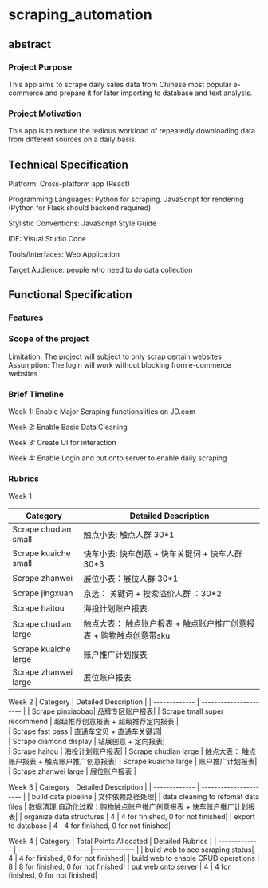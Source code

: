 # scraping_automation


## abstract
### Project Purpose
This app aims to scrape daily sales data from Chinese most popular e-commerce and prepare it for later importing to database and text analysis.
### Project Motivation
This app is to reduce the tedious workload of repeatedly downloading data from different sources on a daily basis.

## Technical Specification
Platform: Cross-platform app (React)

Programming Languages: Python for scraping.
                        JavaScript for rendering (Python for Flask should backend required)

Stylistic Conventions: JavaScript Style Guide

IDE: Visual Studio Code 

Tools/Interfaces: Web Application

Target Audience: people who need to do data collection

## Functional Specification
### Features

### Scope of the project
Limitation:
The project will subject to only scrap certain websites
Assumption:
The login will work without blocking from e-commerce websites
### Brief Timeline
Week 1: Enable Major Scraping functionalities on JD.com

Week 2: Enable Basic Data Cleaning

Week 3: Create UI for interaction

Week 4: Enable Login and put onto server to enable daily scraping
### Rubrics

Week 1 

| Category   | Detailed Description |
| ------------- | ---------------------- |
| Scrape chudian small| 触点小表: 触点人群 30*1|
| Scrape kuaiche small | 快车小表: 快车创意 + 快车关键词 + 快车人群 30*3 |  
| Scrape zhanwei  | 展位小表：展位人群 30*1|  
| Scrape jingxuan  | 京选： 关键词 + 搜索溢价人群 ：30*2|  
| Scrape haitou |  海投计划账户报表|
| Scrape chudian large |  触点大表： 触点账户报表 + 触点账户推广创意报表 + 购物触点创意带sku|
| Scrape kuaiche large |  账户推广计划报表|
| Scrape zhanwei large | 展位账户报表 |
Week 2 
| Category   | Detailed Description |
| ------------- | ---------------------- |
| Scrape pinxiaobao| 品牌专区账户报表|
| Scrape tmall super recommend | 超级推荐创意报表 + 超级推荐定向报表 |  
| Scrape fast pass | 直通车宝贝 +  直通车关键词|  
| Scrape diamond display  | 钻展创意 + 定向报表|  
| Scrape haitou |  海投计划账户报表|
| Scrape chudian large |  触点大表： 触点账户报表 + 触点账户推广创意报表|
| Scrape kuaiche large |  账户推广计划报表|
| Scrape zhanwei large | 展位账户报表 |

Week 3
| Category      | Detailed Description |
| ------------- | ---------------------- |
| build data pipeline | 文件依赖路径处理|
| data cleaning to refomat data files | 数据清理 自动化过程：购物触点账户推广创意报表 +  快车账户推广计划报表|
| organize data structures | 4 |  4 for finished, 0 for not finished|
| export to database | 4 |  4 for finished, 0 for not finished|

Week 4
| Category      | Total Points Allocated | Detailed Rubrics |
| ------------- | ---------------------- |------------- |
| build web to see scraping status| 4 |  4 for finished, 0 for not finished|
| build web to enable CRUD operations | 8 |  8 for finished, 0 for not finished|
| put web onto server | 4 |  4 for finished, 0 for not finished|



